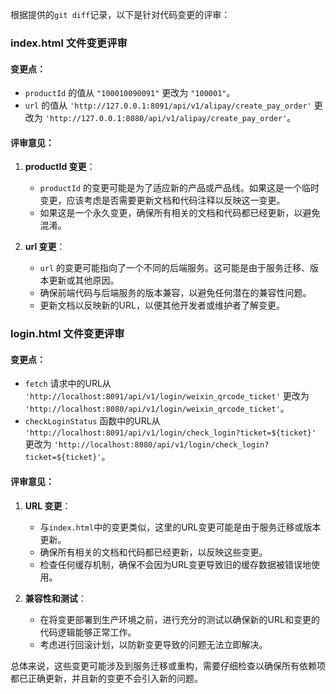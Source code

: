 根据提供的`git diff`记录，以下是针对代码变更的评审：

### index.html 文件变更评审

#### 变更点：
- `productId` 的值从 `"100010090091"` 更改为 `"100001"`。
- `url` 的值从 `'http://127.0.0.1:8091/api/v1/alipay/create_pay_order'` 更改为 `'http://127.0.0.1:8080/api/v1/alipay/create_pay_order'`。

#### 评审意见：
1. **productId 变更**：
   - `productId` 的变更可能是为了适应新的产品或产品线。如果这是一个临时变更，应该考虑是否需要更新文档和代码注释以反映这一变更。
   - 如果这是一个永久变更，确保所有相关的文档和代码都已经更新，以避免混淆。

2. **url 变更**：
   - `url` 的变更可能指向了一个不同的后端服务。这可能是由于服务迁移、版本更新或其他原因。
   - 确保前端代码与后端服务的版本兼容，以避免任何潜在的兼容性问题。
   - 更新文档以反映新的URL，以便其他开发者或维护者了解变更。

### login.html 文件变更评审

#### 变更点：
- `fetch` 请求中的URL从 `'http://localhost:8091/api/v1/login/weixin_qrcode_ticket'` 更改为 `'http://localhost:8080/api/v1/login/weixin_qrcode_ticket'`。
- `checkLoginStatus` 函数中的URL从 `'http://localhost:8091/api/v1/login/check_login?ticket=${ticket}'` 更改为 `'http://localhost:8080/api/v1/login/check_login?ticket=${ticket}'`。

#### 评审意见：
1. **URL 变更**：
   - 与`index.html`中的变更类似，这里的URL变更可能是由于服务迁移或版本更新。
   - 确保所有相关的文档和代码都已经更新，以反映这些变更。
   - 检查任何缓存机制，确保不会因为URL变更导致旧的缓存数据被错误地使用。

2. **兼容性和测试**：
   - 在将变更部署到生产环境之前，进行充分的测试以确保新的URL和变更的代码逻辑能够正常工作。
   - 考虑进行回滚计划，以防新变更导致的问题无法立即解决。

总体来说，这些变更可能涉及到服务迁移或重构，需要仔细检查以确保所有依赖项都已正确更新，并且新的变更不会引入新的问题。